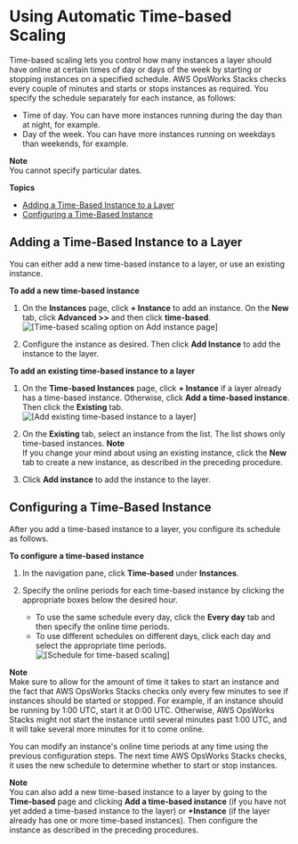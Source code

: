 # Using Automatic Time\-based Scaling<a name="workinginstances-autoscaling-timebased"></a>

Time\-based scaling lets you control how many instances a layer should have online at certain times of day or days of the week by starting or stopping instances on a specified schedule\. AWS OpsWorks Stacks checks every couple of minutes and starts or stops instances as required\. You specify the schedule separately for each instance, as follows:
+ Time of day\. You can have more instances running during the day than at night, for example\. 
+ Day of the week\. You can have more instances running on weekdays than weekends, for example\. 

**Note**  
You cannot specify particular dates\.

**Topics**
+ [Adding a Time\-Based Instance to a Layer](#workinginstances-autoscaling-timebased-add)
+ [Configuring a Time\-Based Instance](#workinginstances-autoscaling-timebased-configure)

## Adding a Time\-Based Instance to a Layer<a name="workinginstances-autoscaling-timebased-add"></a>

You can either add a new time\-based instance to a layer, or use an existing instance\.

**To add a new time\-based instance**

1. On the **Instances** page, click **\+ Instance** to add an instance\. On the **New** tab, click **Advanced >>** and then click **time\-based**\.  
![\[Time-based scaling option on Add instance page\]](http://docs.aws.amazon.com/opsworks/latest/userguide/images/time_based_instances.png)

1. Configure the instance as desired\. Then click **Add Instance** to add the instance to the layer\.

**To add an existing time\-based instance to a layer**

1. On the **Time\-based Instances** page, click **\+ Instance** if a layer already has a time\-based instance\. Otherwise, click **Add a time\-based instance**\. Then click the **Existing** tab\.  
![\[Add existing time-based instance to a layer\]](http://docs.aws.amazon.com/opsworks/latest/userguide/images/time_based_instances_existing.png)

1. On the **Existing** tab, select an instance from the list\. The list shows only time\-based instances\.
**Note**  
If you change your mind about using an existing instance, click the **New** tab to create a new instance, as described in the preceding procedure\.

1. Click **Add instance** to add the instance to the layer\.

## Configuring a Time\-Based Instance<a name="workinginstances-autoscaling-timebased-configure"></a>

After you add a time\-based instance to a layer, you configure its schedule as follows\.

**To configure a time\-based instance**

1. In the navigation pane, click **Time\-based** under **Instances**\.

1. Specify the online periods for each time\-based instance by clicking the appropriate boxes below the desired hour\.
   + To use the same schedule every day, click the **Every day** tab and then specify the online time periods\.
   + To use different schedules on different days, click each day and select the appropriate time periods\.   
![\[Schedule for time-based scaling\]](http://docs.aws.amazon.com/opsworks/latest/userguide/images/time_based.png)

**Note**  
Make sure to allow for the amount of time it takes to start an instance and the fact that AWS OpsWorks Stacks checks only every few minutes to see if instances should be started or stopped\. For example, if an instance should be running by 1:00 UTC, start it at 0:00 UTC\. Otherwise, AWS OpsWorks Stacks might not start the instance until several minutes past 1:00 UTC, and it will take several more minutes for it to come online\.

You can modify an instance's online time periods at any time using the previous configuration steps\. The next time AWS OpsWorks Stacks checks, it uses the new schedule to determine whether to start or stop instances\.

**Note**  
You can also add a new time\-based instance to a layer by going to the **Time\-based** page and clicking **Add a time\-based instance** \(if you have not yet added a time\-based instance to the layer\) or **\+Instance** \(if the layer already has one or more time\-based instances\)\. Then configure the instance as described in the preceding procedures\.